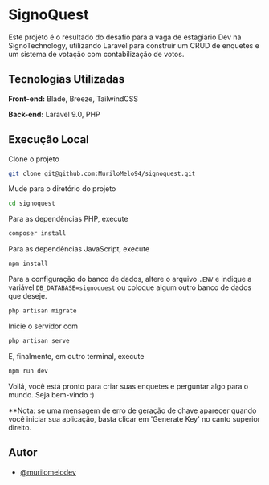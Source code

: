 
# SignoQuest

Este projeto é o resultado do desafio para a vaga de estagiário Dev na SignoTechnology, utilizando Laravel para construir um CRUD de enquetes e um sistema de votação com contabilização de votos.

## Tecnologias Utilizadas

**Front-end:** Blade, Breeze, TailwindCSS

**Back-end:** Laravel 9.0, PHP

## Execução Local

Clone o projeto

```bash
git clone git@github.com:MuriloMelo94/signoquest.git
```

Mude para o diretório do projeto

```bash
cd signoquest
```

Para as dependências PHP, execute

```bash
composer install
```

Para as dependências JavaScript, execute

```bash
npm install
```

Para a configuração do banco de dados, altere o arquivo `.ENV` e indique a variável `DB_DATABASE=signoquest` ou coloque algum outro banco de dados que deseje.

```bash
php artisan migrate
```

Inicie o servidor com

```bash
php artisan serve
```

E, finalmente, em outro terminal, execute

```bash
npm run dev
```

Voilá, você está pronto para criar suas enquetes e perguntar algo para o mundo. Seja bem-vindo :)

**Nota: se uma mensagem de erro de geração de chave aparecer quando você iniciar sua aplicação, basta clicar em 'Generate Key' no canto superior direito.

## Autor

- [@murilomelodev](https://www.linkedin.com/in/murilomelodev/)
